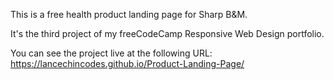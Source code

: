 This is a free health product landing page for Sharp B&M.

It's the third project of my freeCodeCamp Responsive Web Design portfolio.

You can see the project live at the following URL: https://lancechincodes.github.io/Product-Landing-Page/
